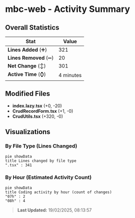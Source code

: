 # mbc-web - Activity Summary 

## Overall Statistics

| Stat                   | Value                                                             |
| ---------------------- | ----------------------------------------------------------------- |
| **Lines Added** (➕)   | 321                                          |
| **Lines Removed** (➖) | 20                                        |
| **Net Change** (↕)    | 301                |
| **Active Time** (⌚)   | 4 minutes |


## Modified Files
- **index.lazy.tsx** (+0, -20)
- **CrudRecordForm.tsx** (+1, -0)
- **CrudUtils.tsx** (+320, -0)

## Visualizations

### By File Type (Lines Changed)

```mermaid
pie showData
title Lines changed by file type
".tsx" : 341
```

### By Hour (Estimated Activity Count)

```mermaid
pie showData
title Coding activity by hour (count of changes)
"07h" : 2
"08h" : 4
```


> **Last Updated:** 19/02/2025, 08:13:57